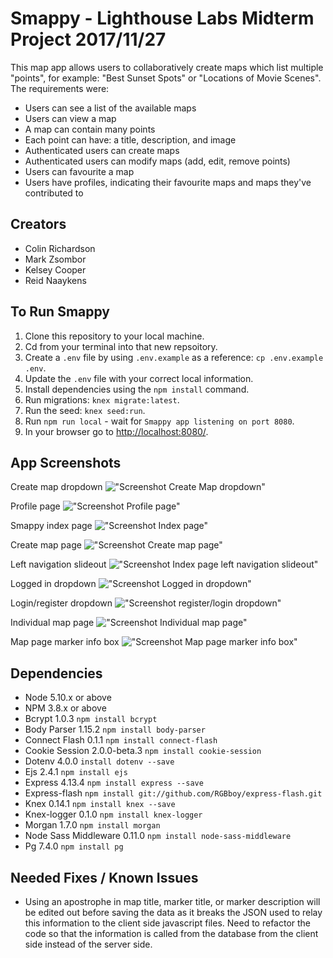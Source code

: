 # Smappy - Lighthouse Labs Midterm Project 2017/11/27

This map app allows users to collaboratively create maps which list multiple "points", for example: "Best Sunset Spots" or "Locations of Movie Scenes". The requirements were:

* Users can see a list of the available maps
* Users can view a map
* A map can contain many points
* Each point can have: a title, description, and image
* Authenticated users can create maps
* Authenticated users can modify maps (add, edit, remove points)
* Users can favourite a map
* Users have profiles, indicating their favourite maps and maps they've contributed to

## Creators

- Colin Richardson
- Mark Zsombor
- Kelsey Cooper
- Reid Naaykens

## To Run Smappy

1. Clone this repository to your local machine.
2. Cd from your terminal into that new repsoitory.
1. Create a `.env` file by using `.env.example` as a reference: `cp .env.example .env`.
2. Update the `.env` file with your correct local information.
3. Install dependencies using the `npm install` command.
5. Run migrations: `knex migrate:latest`.
6. Run the seed: `knex seed:run`.
4. Run `npm run local` - wait for `Smappy app listening on port 8080`.
5. In your browser go to <http://localhost:8080/>.

## App Screenshots

Create map dropdown
!["Screenshot Create Map dropdown"](https://github.com/RyukyuColin/map_app-midterm/blob/master/images/Create-map-dropdown.png?raw=true)

Profile page
!["Screenshot Profile page"](https://github.com/RyukyuColin/map_app-midterm/blob/master/images/Profile-page.png?raw=true)

Smappy index page
!["Screenshot Index page"](https://github.com/RyukyuColin/map_app-midterm/blob/master/images/Smappy_index_page.png?raw=true)

Create map page
!["Screenshot Create map page"](https://github.com/RyukyuColin/map_app-midterm/blob/master/images/create-map-page.png?raw=true)

Left navigation slideout
!["Screenshot Index page left navigation slideout"](https://github.com/RyukyuColin/map_app-midterm/blob/master/images/left-navigation-out.png?raw=true)

Logged in dropdown
!["Screenshot Logged in dropdown"](https://github.com/RyukyuColin/map_app-midterm/blob/master/images/logged-in-dropdown.png?raw=true)

Login/register dropdown
!["Screenshot register/login dropdown"](https://github.com/RyukyuColin/map_app-midterm/blob/master/images/login:register-slideout.png?raw=true)

Individual map page
!["Screenshot Individual map page"](https://github.com/RyukyuColin/map_app-midterm/blob/master/images/map-page.png?raw=true)


Map page marker info box
!["Screenshot Map page marker info box"](https://github.com/RyukyuColin/map_app-midterm/blob/master/images/map-page-marker-info-box.png?raw=true)

## Dependencies

- Node 5.10.x or above
- NPM 3.8.x or above
- Bcrypt 1.0.3 `npm install bcrypt`
- Body Parser 1.15.2 `npm install body-parser`
- Connect Flash 0.1.1 `npm install connect-flash`
- Cookie Session 2.0.0-beta.3 `npm install cookie-session`
- Dotenv 4.0.0 `install dotenv --save`
- Ejs 2.4.1 `npm install ejs`
- Express 4.13.4 `npm install express --save`
- Express-flash `npm install git://github.com/RGBboy/express-flash.git`
- Knex 0.14.1 `npm install knex --save`
- Knex-logger 0.1.0 `npm install knex-logger`
- Morgan 1.7.0 `npm install morgan`
- Node Sass Middleware 0.11.0 `npm install node-sass-middleware`
- Pg 7.4.0 `npm install pg`

## Needed Fixes / Known Issues

- Using an apostrophe in map title, marker title, or marker description will be edited out before saving the data as it breaks the JSON used to relay this information to the client side javascript files. Need to refactor the code so that the information is called from the database from the client side instead of the server side.
